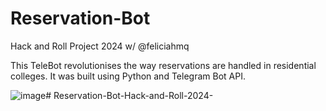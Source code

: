 # Reservation-Bot
Hack and Roll Project 2024 w/ @feliciahmq

This TeleBot revolutionises the way reservations are handled in residential colleges. It was built using Python and Telegram Bot API.

![image](https://github.com/kararei/Reservation-Bot-Hack-and-Roll-2024-/assets/154238351/32c8bf5b-f560-4315-bbec-c4403b2c41de)# Reservation-Bot-Hack-and-Roll-2024-

